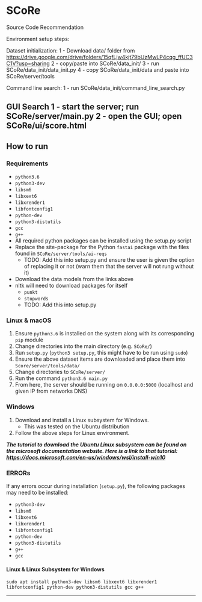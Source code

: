 # SCoRe
Source Code Recommendation

Environment setup steps:

Dataset initialization:
  1 - Download data/ folder from https://drive.google.com/drive/folders/15qfLjw4kjt79bUzMwLP4cqg_ffUC3C1V?usp=sharing
  2 - copy/paste into SCoRe/data_init/
  3 - run SCoRe/data_init/data_init.py
  4 - copy SCoRe/data_init/data and paste into SCoRe/server/tools
  
  
Command line search:
  1 - run SCoRe/data_init/command_line_search.py
  
GUI Search
  1 - start the server; run SCoRe/server/main.py
  2 - open the GUI; open SCoRe/ui/score.html
---

## How to run

### Requirements

- `python3.6`
- `python3-dev`
- `libsm6`
- `libxext6`
- `libxrender1`
- `libfontconfig1`
- `python-dev`
- `python3-distutils`
- `gcc`
- `g++`
- All required python packages can be installed using the setup.py script
- Replace the site-package for the Python `fastai` package with the files found in `SCoRe/server/tools/ai-reqs`
    - TODO: Add this into setup.py and ensure the user is given the option of replacing it or not (warn them that the server will not rung without it)
- Download the data models from the links above
- nltk will need to download packages for itself
    - `punkt`
    - `stopwords`
    - TODO: Add this into setup.py



### Linux & macOS

1. Ensure `python3.6` is installed on the system along with its corresponding `pip` module
2. Change directories into the main directory (e.g. `SCoRe/`)
3. Run `setup.py` (`python3 setup.py`, this might have to be run using `sudo`)
4. Ensure the above dataset items are downloaded and place them into `Score/server/tools/data/`
5. Change directories to `SCoRe/server/`
6. Run the command `python3.6 main.py`
7. From here, the server should be running on `0.0.0.0:5000` (localhost and given IP from networks DNS)

### Windows

1. Download and install a Linux subsystem for Windows.
    - This was tested on the Ubuntu distribution
2. Follow the above steps for Linux environment.

***The tutorial to download the Ubuntu Linux subsystem can be found on the microsoft documentation website. Here is a link to that tutorial: https://docs.microsoft.com/en-us/windows/wsl/install-win10***

### ERRORs

If any errors occur during installation (`setup.py`), the following packages may need to be installed:

- `python3-dev`
- `libsm6`
- `libxext6`
- `libxrender1`
- `libfontconfig1`
- `python-dev`
- `python3-distutils`
- `g++`
- `gcc`

#### Linux & Linux Subsystem for Windows

`sudo apt install python3-dev libsm6 libxext6 libxrender1 libfontconfig1 python-dev python3-distutils gcc g++`

---
